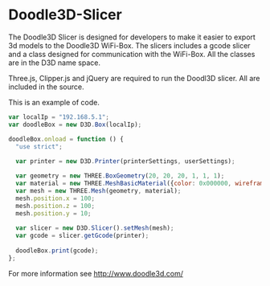 # Doodle3D-Slicer

The Doodle3D Slicer is designed for developers to make it easier to export 3d models to the Doodle3D WiFi-Box. The slicers includes a gcode slicer and a class designed for communication with the WiFi-Box. All the classes are in the D3D name space.

Three.js, Clipper.js and jQuery are required to run the Doodl3D slicer. All are included in the source.

This is an example of code.

```javascript
var localIp = "192.168.5.1";
var doodleBox = new D3D.Box(localIp);

doodleBox.onload = function () {
  "use strict";
	
  var printer = new D3D.Printer(printerSettings, userSettings);

  var geometry = new THREE.BoxGeometry(20, 20, 20, 1, 1, 1);
  var material = new THREE.MeshBasicMaterial({color: 0x000000, wireframe: true});
  var mesh = new THREE.Mesh(geometry, material);
  mesh.position.x = 100;
  mesh.position.z = 100;
  mesh.position.y = 10;
  
  var slicer = new D3D.Slicer().setMesh(mesh);
  var gcode = slicer.getGcode(printer);
  
  doodleBox.print(gcode);
};
```

For more information see http://www.doodle3d.com/
